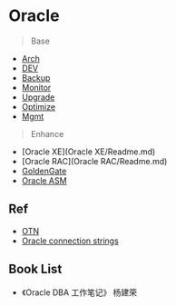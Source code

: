 # Oracle

> Base

- [Arch](Arch/Readme.md)
- [DEV](Dev/Readme.md)
- [Backup](Backup/Readme.md)
- [Monitor](Monitor/Readme.md)
- [Upgrade](Upgrade/Readme.md)
- [Optimize](Optimize/Readme.md)
- [Mgmt](Mgmt/Readme.md)

> Enhance

- [Oracle XE](Oracle XE/Readme.md)
- [Oracle RAC](Oracle RAC/Readme.md)
- [GoldenGate](GoldenGate/Readme.md)
- [Oracle ASM]()


## Ref

- [OTN](http://www.oracle.com/technetwork/cn/index.html)
- [Oracle connection strings](https://www.connectionstrings.com/oracle/)

## Book List

- 《Oracle DBA 工作笔记》 杨建荣
